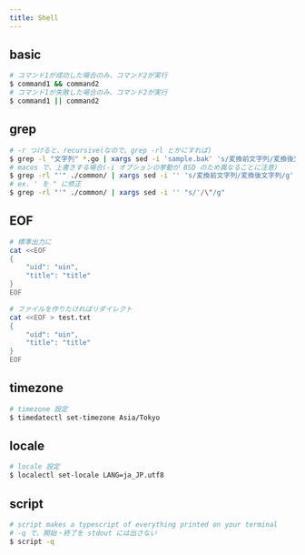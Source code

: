 ```yaml
---
title: Shell
---
```


## basic
``` bash
# コマンド1が成功した場合のみ、コマンド2が実行
$ command1 && command2
# コマンド1が失敗した場合のみ、コマンド2が実行
$ command1 || command2
```

## grep
``` bash
# -r つけると、recursive(なので、grep -rl とかにすれば)
$ grep -l "文字列" *.go | xargs sed -i 'sample.bak' 's/変換前文字列/変換後文字列/g'
# macos で、上書きする場合(-i オプションの挙動が BSD のため異なることに注意)
$ grep -rl "'" ./common/ | xargs sed -i '' 's/変換前文字列/変換後文字列/g'
# ex. ' を " に修正
$ grep -rl "'" ./common/ | xargs sed -i '' "s/'/\"/g"
```

## EOF
``` bash
# 標準出力に
cat <<EOF
{
    "uid": "uin",
    "title": "title"
}
EOF

# ファイルを作りたければリダイレクト
cat <<EOF > test.txt
{
    "uid": "uin",
    "title": "title"
}
EOF
```

## timezone
``` bash
# timezone 設定
$ timedatectl set-timezone Asia/Tokyo
```

## locale
``` bash
# locale 設定
$ localectl set-locale LANG=ja_JP.utf8
```

## script
``` bash
# script makes a typescript of everything printed on your terminal
# -q で、開始・終了を stdout には出さない
$ script -q
```
